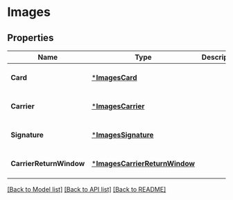 # Images

## Properties
Name | Type | Description | Notes
------------ | ------------- | ------------- | -------------
**Card** | [***ImagesCard**](images_card.md) |  | [optional] [default to null]
**Carrier** | [***ImagesCarrier**](ImagesCarrier.md) |  | [optional] [default to null]
**Signature** | [***ImagesSignature**](images_signature.md) |  | [optional] [default to null]
**CarrierReturnWindow** | [***ImagesCarrierReturnWindow**](images_carrier_return_window.md) |  | [optional] [default to null]

[[Back to Model list]](../README.md#documentation-for-models) [[Back to API list]](../README.md#documentation-for-api-endpoints) [[Back to README]](../README.md)


